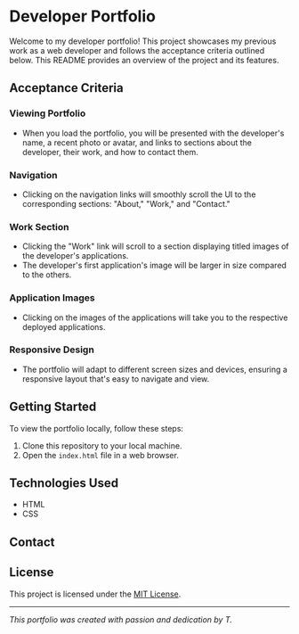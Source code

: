 # Developer Portfolio

Welcome to my developer portfolio! This project showcases my previous work as a web developer and follows the acceptance criteria outlined below. This README provides an overview of the project and its features.

## Acceptance Criteria

### Viewing Portfolio

- When you load the portfolio, you will be presented with the developer's name, a recent photo or avatar, and links to sections about the developer, their work, and how to contact them.

### Navigation

- Clicking on the navigation links will smoothly scroll the UI to the corresponding sections: "About," "Work," and "Contact."

### Work Section

- Clicking the "Work" link will scroll to a section displaying titled images of the developer's applications.
- The developer's first application's image will be larger in size compared to the others.

### Application Images

- Clicking on the images of the applications will take you to the respective deployed applications.

### Responsive Design

- The portfolio will adapt to different screen sizes and devices, ensuring a responsive layout that's easy to navigate and view.

## Getting Started

To view the portfolio locally, follow these steps:

1. Clone this repository to your local machine.
2. Open the `index.html` file in a web browser.

## Technologies Used

- HTML
- CSS

## Contact



## License

This project is licensed under the [MIT License](LICENSE).

---

*This portfolio was created with passion and dedication by T.*
